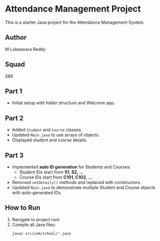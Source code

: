 # Attendance Management Project

This is a starter Java project for the Attendance Management System.

## Author
M Lokeswara Reddy  

## Squad
S86  

## Part 1
- Initial setup with folder structure and Welcome app.

## Part 2
- Added `Student` and `Course` classes.
- Updated `Main.java` to use arrays of objects.
- Displayed student and course details.

## Part 3
- Implemented **auto ID generation** for Students and Courses:
  - Student IDs start from **S1, S2, …**
  - Course IDs start from **C101, C102, …**
- Removed `setDetails()` methods and replaced with constructors.
- Updated `Main.java` to demonstrate multiple Student and Course objects with auto-generated IDs.

## How to Run
1. Navigate to project root.
2. Compile all Java files:
   ```bash
   javac src/com/school/*.java
